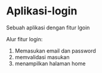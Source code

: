 # Aplikasi-login
Sebuah aplikasi dengan fitur lgoin

Alur fitur login:
1. Memasukan email dan password
2. memvalidasi masukan
3. menampilkan halaman home
